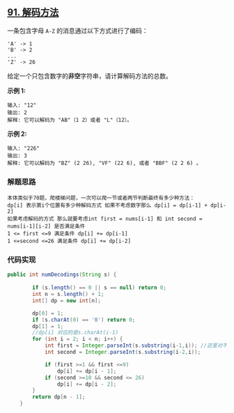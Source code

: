## [91. 解码方法](https://leetcode-cn.com/problems/decode-ways/)

一条包含字母 `A-Z` 的消息通过以下方式进行了编码：

```
'A' -> 1
'B' -> 2
...
'Z' -> 26
```

给定一个只包含数字的**非空**字符串，请计算解码方法的总数。

**示例 1:**

```
输入: "12"
输出: 2
解释: 它可以解码为 "AB"（1 2）或者 "L"（12）。
```

**示例 2:**

```
输入: "226"
输出: 3
解释: 它可以解码为 "BZ" (2 26), "VF" (22 6), 或者 "BBF" (2 2 6) 。
```

### 解题思路

```
本体类似于70题，爬楼梯问题，一次可以爬一节或者两节判断最终有多少种方法：
dp[i] 表示第i个位置有多少种解码方式 如果不考虑数字那么 dp[i] = dp[i-1] + dp[i-2]
如果考虑解码的方式 那么就要考虑int first = nums[i-1] 和 int second = nums[i-1][i-2] 是否满足条件
1 <= first <=9 满足条件 dp[i] += dp[i-1]
1 <=second <=26 满足条件 dp[i] += dp[i-2]
```

### 代码实现

```java
public int numDecodings(String s) {
     
        if (s.length() == 0 || s == null) return 0;
        int n = s.length() + 1;
        int[] dp = new int[n];

        dp[0] = 1;
        if (s.charAt(0) == '0') return 0;
        dp[1] = 1;
        //dp[i] 对应的是s.charAt(i-1)
        for (int i = 2; i < n; i++) {
            int first = Integer.parseInt(s.substring(i-1,i)); //这里对不同情况的分类非常巧妙
            int second = Integer.parseInt(s.substring(i-2,i));

            if (first >=1 && first <=9)
                dp[i] += dp[i - 1];
            if (second >=10 && second <= 26)
                dp[i] += dp[i - 2];
        }
        return dp[n - 1];
    }
```

